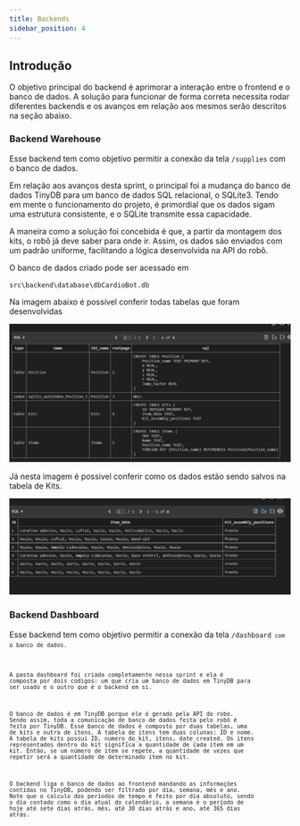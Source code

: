 ```yaml
---
title: Backends
sidebar_position: 4
---
```


## Introdução
O objetivo principal do backend é aprimorar a interação entre o frontend e o banco de dados.
A solução para funcionar de forma correta necessita rodar diferentes backends e os avanços em relação aos mesmos serão descritos na seção abaixo.


### Backend Warehouse

Esse backend tem como objetivo permitir a conexão da tela <code>/supplies</code> com o banco de dados. 

Em relação aos avanços desta sprint, o principal foi a mudança do banco de dados TinyDB para um banco de dados SQL relacional, o SQLite3. Tendo em mente o funcionamento do projeto, é primordial que os dados sigam uma estrutura consistente, e o SQLite transmite essa capacidade.

A maneira como a solução foi concebida é que, a partir da montagem dos kits, o robô já deve saber para onde ir. Assim, os dados são enviados com um padrão uniforme, facilitando a lógica desenvolvida na API do robô.

O banco de dados criado pode ser acessado em 

```
src\backend\database\dbCardioBot.db
```

Na imagem abaixo é possível conferir todas tabelas que foram desenvolvidas 

![Todas tabelas](../../../static/img/todastabelas.png)


Já nesta imagem é possível conferir como os dados estão sendo salvos na tabela de Kits. 

![Tabela de kits](../../../static/img/tabelakits.png)

### Backend Dashboard

Esse backend tem como objetivo permitir a conexão da tela <code>/dashboard<code> com o banco de dados.

A pasta dashboard foi criada completamente nessa sprint e ela é composta por dois códigos: um que cria um banco de dados em TinyDB para ser usado e o outro que é o backend em si. 

O banco de dados é em TinyDB porque ele é gerado pela API do robo. Sendo assim, toda a comunicação de banco de dados feita pelo robô é feita por TinyDB. Esse banco de dados é composto por duas tabelas, uma de kits e outra de itens. A tabela de itens tem duas colunas: ID e nome. A tabela de kits possui ID, numero_do_kit, itens, date_created. Os itens representados dentro do kit significa a quantidade de cada item em um kit. Então, se um número de item se repete, a quantidade de vezes que repetir será a quantidade de determinado item no kit.

O backend liga o banco de dados ao frontend mandando as informações contidas no TinyDB, podendo ser filtrado por dia, semana, mês e ano. Note que o calculo dos períodos de tempo é feito por dia absoluto, sendo o dia contado como o dia atual do calendário, a semana é o período de hoje até sete dias atrás, mês, até 30 dias atrás e ano, até 365 dias atrás.